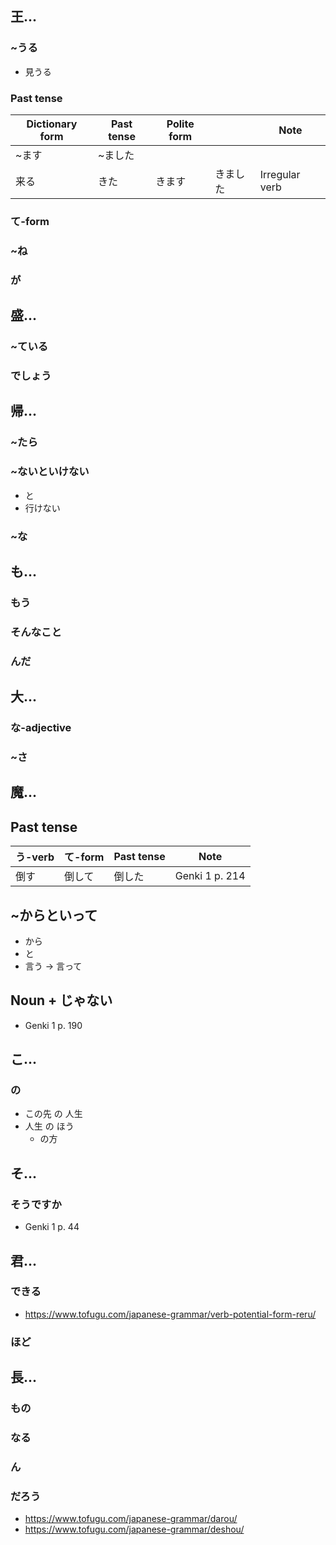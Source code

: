 ## 王...
### ~うる
* 見うる
### Past tense
|Dictionary form|Past tense|Polite form||Note|
|---|---|---|---|---|
|~ます|~ました|||
|来る|きた|きます|きました|Irregular verb|
### て-form
### ~ね
### が
## 盛...
### ~ている
### でしょう
## 帰...
### ~たら
### ~ないといけない
* と
* 行けない
### ~な
## も...
### もう
### そんなこと
### んだ
## 大...
### な-adjective
### ~さ
## 魔...
## Past tense
|う-verb|て-form|Past tense|Note|
|---|---|---|---|
|倒す|倒して|倒した|Genki 1 p. 214|
## ~からといって
* から
* と
* 言う -> 言って
## Noun + じゃない
* Genki 1 p. 190
## こ...
### の
* この先 の 人生
* 人生 の ほう
  * の方
## そ...
### そうですか
* Genki 1 p. 44
## 君...
### できる
* https://www.tofugu.com/japanese-grammar/verb-potential-form-reru/
### ほど
## 長...
### もの
### なる
### ん
### だろう
* https://www.tofugu.com/japanese-grammar/darou/
* https://www.tofugu.com/japanese-grammar/deshou/
